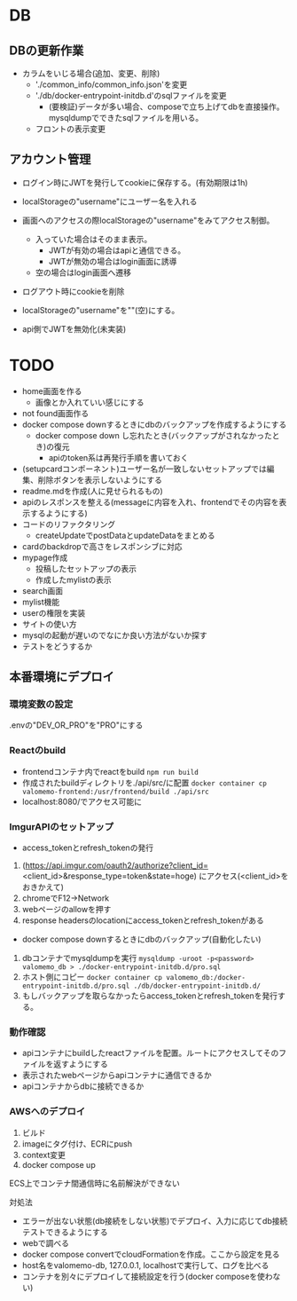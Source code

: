 # DB
## DBの更新作業
- カラムをいじる場合(追加、変更、削除)
  - './common_info/common_info.json'を変更
  - './db/docker-entrypoint-initdb.d'のsqlファイルを変更
    - (要検証)データが多い場合、composeで立ち上げてdbを直接操作。mysqldumpでできたsqlファイルを用いる。
  - フロントの表示変更

## アカウント管理
- ログイン時にJWTを発行してcookieに保存する。(有効期限は1h)
- localStorageの"username"にユーザー名を入れる

- 画面へのアクセスの際localStorageの"username"をみてアクセス制御。
  - 入っていた場合はそのまま表示。
    - JWTが有効の場合はapiと通信できる。
    - JWTが無効の場合はlogin画面に誘導
  - 空の場合はlogin画面へ遷移

- ログアウト時にcookieを削除
- localStorageの"username"を""(空)にする。
- api側でJWTを無効化(未実装)


# TODO


- home画面を作る
  - 画像とか入れていい感じにする
- not found画面作る
- docker compose downするときにdbのバックアップを作成するようにする
  - docker compose down し忘れたとき(バックアップがされなかったとき)の復元
    - apiのtoken系は再発行手順を書いておく
- (setupcardコンポーネント)ユーザー名が一致しないセットアップでは編集、削除ボタンを表示しないようにする
- readme.mdを作成(人に見せられるもの)
- apiのレスポンスを整える(messageに内容を入れ、frontendでその内容を表示するようにする)
- コードのリファクタリング
  - createUpdateでpostDataとupdateDataをまとめる
- cardのbackdropで高さをレスポンシブに対応
- mypage作成
  - 投稿したセットアップの表示
  - 作成したmylistの表示
- search画面
- mylist機能
- userの権限を実装
- サイトの使い方
- mysqlの起動が遅いのでなにか良い方法がないか探す
- テストをどうするか


## 本番環境にデプロイ
### 環境変数の設定
.envの"DEV_OR_PRO"を"PRO"にする

### Reactのbuild
- frontendコンテナ内でreactをbuild
`npm run build`
- 作成されたbuildディレクトリを./api/src/に配置
`docker container cp valomemo-frontend:/usr/frontend/build ./api/src`
- localhost:8080/でアクセス可能に

### ImgurAPIのセットアップ
- access_tokenとrefresh_tokenの発行
1. (https://api.imgur.com/oauth2/authorize?client_id=<client_id>&response_type=token&state=hoge)
にアクセス(<client_id>をおきかえて)
2. chromeでF12→Network
3. webページのallowを押す
4. response headersのlocationにaccess_tokenとrefresh_tokenがある

- docker compose downするときにdbのバックアップ(自動化したい)
1. dbコンテナでmysqldumpを実行
`mysqldump -uroot -p<password> valomemo_db > ./docker-entrypoint-initdb.d/pro.sql`
2. ホスト側にコピー
`docker container cp valomemo_db:/docker-entrypoint-initdb.d/pro.sql ./db/docker-entrypoint-initdb.d/`
3. もしバックアップを取らなかったらaccess_tokenとrefresh_tokenを発行する。

### 動作確認
- apiコンテナにbuildしたreactファイルを配置。ルートにアクセスしてそのファイルを返すようにする
- 表示されたwebページからapiコンテナに通信できるか
- apiコンテナからdbに接続できるか


### AWSへのデプロイ
1. ビルド
2. imageにタグ付け、ECRにpush
3. context変更
4. docker compose up


ECS上でコンテナ間通信時に名前解決ができない

対処法
- エラーが出ない状態(db接続をしない状態)でデプロイ、入力に応じてdb接続テストできるようにする
- webで調べる
- docker compose convertでcloudFormationを作成。ここから設定を見る
- host名をvalomemo-db, 127.0.0.1, localhostで実行して、ログを比べる
- コンテナを別々にデプロイして接続設定を行う(docker composeを使わない)
